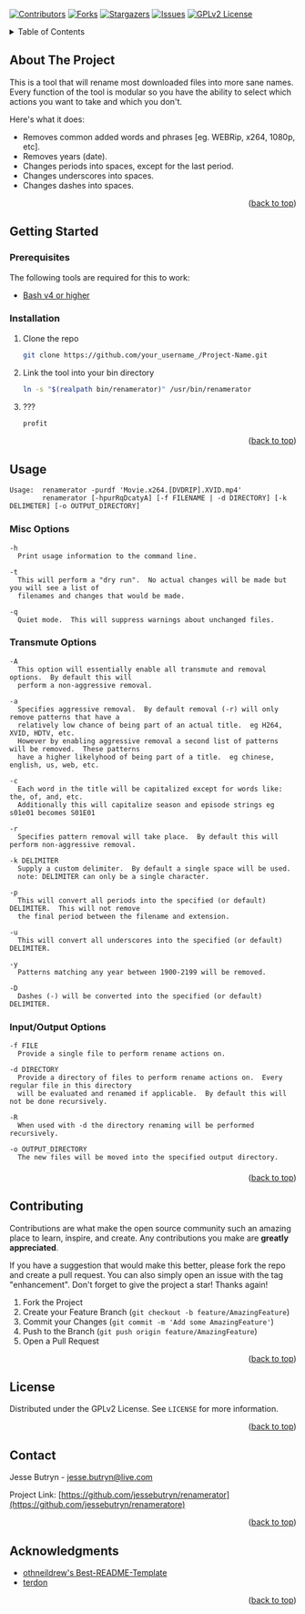 <div id="top"></div>


<!-- PROJECT SHIELDS -->
<!--
*** I'm using markdown "reference style" links for readability.
*** Reference links are enclosed in brackets [ ] instead of parentheses ( ).
*** See the bottom of this document for the declaration of the reference variables
*** for contributors-url, forks-url, etc. This is an optional, concise syntax you may use.
*** https://www.markdownguide.org/basic-syntax/#reference-style-links
-->
[![Contributors][contributors-shield]][contributors-url]
[![Forks][forks-shield]][forks-url]
[![Stargazers][stars-shield]][stars-url]
[![Issues][issues-shield]][issues-url]
[![GPLv2 License][license-shield]][license-url]

<!-- TABLE OF CONTENTS -->
<details>
  <summary>Table of Contents</summary>
  <ol>
    <li>
      <a href="#about-the-project">About The Project</a>
    </li>
    <li>
      <a href="#getting-started">Getting Started</a>
      <ul>
        <li><a href="#prerequisites">Prerequisites</a></li>
        <li><a href="#installation">Installation</a></li>
      </ul>
    </li>
    <li><a href="#usage">Usage</a></li>
    <li><a href="#contributing">Contributing</a></li>
    <li><a href="#license">License</a></li>
    <li><a href="#contact">Contact</a></li>
    <li><a href="#acknowledgments">Acknowledgments</a></li>
  </ol>
</details>



<!-- ABOUT THE PROJECT -->
## About The Project

This is a tool that will rename most downloaded files into more sane names.  Every function of the tool is
modular so you have the ability to select which actions you want to take and which you don't.

Here's what it does:
* Removes common added words and phrases [eg. WEBRip, x264, 1080p, etc].
* Removes years (date).
* Changes periods into spaces, except for the last period.
* Changes underscores into spaces.
* Changes dashes into spaces.

<p align="right">(<a href="#top">back to top</a>)</p>


<!-- GETTING STARTED -->
## Getting Started


### Prerequisites

The following tools are required for this to work:

* [Bash v4 or higher](https://www.gnu.org/software/bash/)


### Installation

1. Clone the repo
   ```sh
   git clone https://github.com/your_username_/Project-Name.git
   ```
2. Link the tool into your bin directory
   ```sh
   ln -s "$(realpath bin/renamerator)" /usr/bin/renamerator
   ```
4. ???
   ```js
   profit
   ```

<p align="right">(<a href="#top">back to top</a>)</p>



<!-- USAGE EXAMPLES -->
## Usage

```
Usage:  renamerator -purdf 'Movie.x264.[DVDRIP].XVID.mp4'
        renamerator [-hpurRqDcatyA] [-f FILENAME | -d DIRECTORY] [-k DELIMETER] [-o OUTPUT_DIRECTORY]
```

### Misc Options

```
-h  
  Print usage information to the command line.

-t  
  This will perform a "dry run".  No actual changes will be made but you will see a list of
  filenames and changes that would be made.

-q  
  Quiet mode.  This will suppress warnings about unchanged files.
```

### Transmute Options

```
-A  
  This option will essentially enable all transmute and removal options.  By default this will
  perform a non-aggressive removal.

-a  
  Specifies aggressive removal.  By default removal (-r) will only remove patterns that have a
  relatively low chance of being part of an actual title.  eg H264, XVID, HDTV, etc.
  However by enabling aggressive removal a second list of patterns will be removed.  These patterns
  have a higher likelyhood of being part of a title.  eg chinese, english, us, web, etc.

-c  
  Each word in the title will be capitalized except for words like: the, of, and, etc. 
  Additionally this will capitalize season and episode strings eg s01e01 becomes S01E01

-r  
  Specifies pattern removal will take place.  By default this will perform non-aggressive removal.

-k DELIMITER
  Supply a custom delimiter.  By default a single space will be used.
  note: DELIMITER can only be a single character.

-p
  This will convert all periods into the specified (or default) DELIMITER.  This will not remove
  the final period between the filename and extension.

-u
  This will convert all underscores into the specified (or default) DELIMITER.

-y
  Patterns matching any year between 1900-2199 will be removed.

-D
  Dashes (-) will be converted into the specified (or default) DELIMITER.
```

### Input/Output Options

```
-f FILE
  Provide a single file to perform rename actions on.

-d DIRECTORY
  Provide a directory of files to perform rename actions on.  Every regular file in this directory
  will be evaluated and renamed if applicable.  By default this will not be done recursively.

-R
  When used with -d the directory renaming will be performed recursively.

-o OUTPUT_DIRECTORY
  The new files will be moved into the specified output directory.
```

####

<p align="right">(<a href="#top">back to top</a>)</p>




<!-- CONTRIBUTING -->
## Contributing

Contributions are what make the open source community such an amazing place to learn, inspire, and create. Any contributions you make are **greatly appreciated**.

If you have a suggestion that would make this better, please fork the repo and create a pull request. You can also simply open an issue with the tag "enhancement".
Don't forget to give the project a star! Thanks again!

1. Fork the Project
2. Create your Feature Branch (`git checkout -b feature/AmazingFeature`)
3. Commit your Changes (`git commit -m 'Add some AmazingFeature'`)
4. Push to the Branch (`git push origin feature/AmazingFeature`)
5. Open a Pull Request

<p align="right">(<a href="#top">back to top</a>)</p>



<!-- LICENSE -->
## License

Distributed under the GPLv2 License. See `LICENSE` for more information.

<p align="right">(<a href="#top">back to top</a>)</p>



<!-- CONTACT -->
## Contact

Jesse Butryn - jesse.butryn@live.com

Project Link: [https://github.com/jessebutryn/renamerator](https://github.com/jessebutryn/renameratore)

<p align="right">(<a href="#top">back to top</a>)</p>



<!-- ACKNOWLEDGMENTS -->
## Acknowledgments


* [othneildrew's Best-README-Template](https://github.com/othneildrew/Best-README-Template)
* [terdon](https://unix.stackexchange.com/users/22222/terdon)

<p align="right">(<a href="#top">back to top</a>)</p>



<!-- MARKDOWN LINKS & IMAGES -->
<!-- https://www.markdownguide.org/basic-syntax/#reference-style-links -->
[contributors-shield]: https://img.shields.io/github/contributors/jessebutryn/renamerator.svg?style=for-the-badge
[contributors-url]: https://github.com/jessebutryn/renamerator/graphs/contributors
[forks-shield]: https://img.shields.io/github/forks/jessebutryn/renamerator.svg?style=for-the-badge
[forks-url]: https://github.com/jessebutryn/renamerator/network/members
[stars-shield]: https://img.shields.io/github/stars/jessebutryn/renamerator.svg?style=for-the-badge
[stars-url]: https://github.com/jessebutryn/renamerator/stargazers
[issues-shield]: https://img.shields.io/github/issues/jessebutryn/renamerator.svg?style=for-the-badge
[issues-url]: https://github.com/jessebutryn/renamerator/issues
[license-shield]: https://img.shields.io/github/license/jessebutryn/renamerator.svg?style=for-the-badge
[license-url]: https://github.com/jessebutryn/renamerator/blob/main/LICENSE
[product-screenshot]: images/screenshot.png
